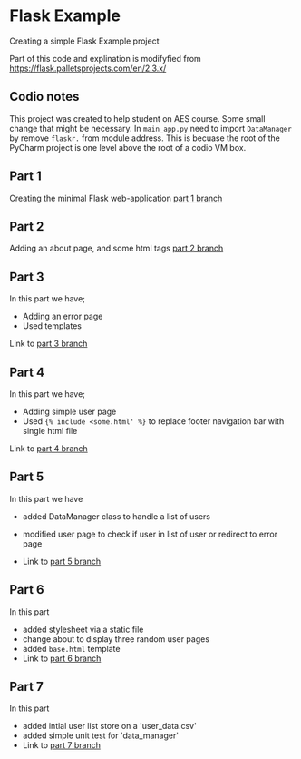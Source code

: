 # Flask Example
Creating a simple Flask Example project

Part of this code and explination is modifyfied from https://flask.palletsprojects.com/en/2.3.x/

## Codio notes
This project was created to help student on AES course. Some small change that might be necessary. In `main_app.py` need
to import `DataManager` by remove `flaskr.` from module address. This is becuase the root of the PyCharm project is one level above the root of a 
codio VM box.

## Part 1
Creating the minimal Flask web-application [part 1 branch](https://github.com/stealthness/flask-example/tree/part1-minimal-application)

## Part 2
Adding an about page, and some html tags [part 2 branch](https://github.com/stealthness/flask-example/tree/part2-minimal-application)

## Part 3
In this part we have;
- Adding an error page
- Used templates 

Link to [part 3 branch](https://github.com/stealthness/flask-example/tree/part3-basic-template-application)

## Part 4
In this part we have;
- Adding simple user page
- Used `{% include <some.html' %}` to replace footer navigation bar with single html file

Link to [part 4 branch](https://github.com/stealthness/flask-example/tree/part4-basic-template-application)

## Part 5
In this part we have
- added DataManager class to handle a list of users
- modified user page to check if user in list of user or redirect to error page

- Link to [part 5 branch](https://github.com/stealthness/flask-example/tree/part5-basic-template-application)

## Part 6
In this part 
- added stylesheet via a static file
- change about to display three random user pages
- added `base.html` template
- Link to [part 6 branch](https://github.com/stealthness/flask-example/tree/part6-using-base-template-application)

## Part 7
In this part
- added intial user list store on a 'user_data.csv'
- added simple unit test for 'data_manager'
- Link to [part 7 branch](https://github.com/stealthness/flask-example/tree/part7-adding-csv-application)
